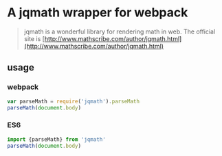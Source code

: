 # A jqmath wrapper for webpack
> jqmath is a wonderful library for rendering math in web. The official site is [http://www.mathscribe.com/author/jqmath.html](http://www.mathscribe.com/author/jqmath.html)

## usage
### webpack
```js
var parseMath = require('jqmath').parseMath
parseMath(document.body)
```

### ES6
```js
import {parseMath} from 'jqmath'
parseMath(document.body)
```